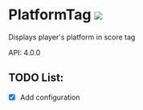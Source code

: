 # PlatformTag [![](https://poggit.pmmp.io/shield.state/PlatformTag)](https://poggit.pmmp.io/p/PlatformTag)
Displays player's platform in score tag

API: 4.0.0

## TODO List:
- [X] Add configuration

